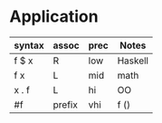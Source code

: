 # Application

| syntax | assoc | prec | Notes
| -------| ----- | ---- | ----
| f $ x  | R     | low  | Haskell
| f x    | L     | mid  | math
| x . f  | L     | hi   | OO
| #f     | prefix| vhi  | f ()
 
